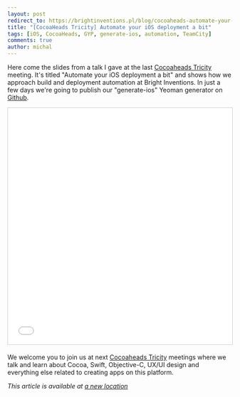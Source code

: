```yaml
---
layout: post
redirect_to: https://brightinventions.pl/blog/cocoaheads-automate-your-ios-deployment
title: "[CocoaHeads Tricity] Automate your iOS deployment a bit"
tags: [iOS, CocoaHeads, GYP, generate-ios, automation, TeamCity]
comments: true
author: michal
---
```


Here come the slides from a talk I gave at the last [Cocoaheads Tricity](https://www.facebook.com/CocoaHeadsTricity) meeting. It's titled "Automate your iOS deployment a bit"
and shows how we approach build and deployment automation at Bright Inventions. In just a few days we're going to publish our "generate-ios" Yeoman generator on [Github](http://www.github.com/bright).

<iframe src="//www.slideshare.net/slideshow/embed_code/key/sunBtQodqpzSbi" width="637" height="532" frameborder="0" marginwidth="0" marginheight="0" scrolling="no" style="border:1px solid #CCC; border-width:1px; margin-bottom:5px; max-width: 100%;" allowfullscreen> </iframe>

We welcome you to join us at next [Cocoaheads Tricity](https://www.facebook.com/CocoaHeadsTricity) meetings where we talk and learn about Cocoa, Swift, Objective-C, UX/UI design and everything else related to creating apps on this platform.






*This article is available at [a new location](https://brightinventions.pl/blog/cocoaheads-automate-your-ios-deployment)*
